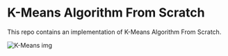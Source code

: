 # K-Means Algorithm From Scratch

This repo contains an implementation of K-Means Algorithm From Scratch.

![K-Means img](img1.ong)
